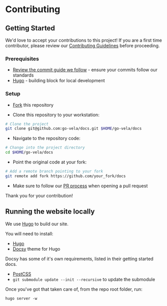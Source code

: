 # Contributing

## Getting Started

We'd love to accept your contributions to this project! If you are a first time contributor, please review our [Contributing Guidelines](https://go-vela.github.io/docs/community/contributing_guidelines/) before proceeding.

### Prerequisites

* [Review the commit guide we follow](https://chris.beams.io/posts/git-commit/#seven-rules) - ensure your commits follow our standards
* [Hugo](https://gohugo.io/getting-started/installing/) - building block for local development

### Setup

* [Fork](/fork) this repository

* Clone this repository to your workstation:

```bash
# Clone the project
git clone git@github.com:go-vela/docs.git $HOME/go-vela/docs
```

* Navigate to the repository code:

```bash
# Change into the project directory
cd $HOME/go-vela/docs
```

* Point the original code at your fork:

```bash
# Add a remote branch pointing to your fork
git remote add fork https://github.com/your_fork/docs
```

* Make sure to follow our [PR process](https://go-vela.github.io/docs/community/contributing_guidelines/#development-workflow) when opening a pull request

Thank you for your contribution!

## Running the website locally

We use [Hugo](https://github.com/gohugoio/hugo) to build our site.

You will need to install:

- [Hugo](https://github.com/gohugoio/hugo)
- [Docsy](https://www.docsy.dev/docs/getting-started) theme for Hugo

Docsy has some of it's own requirements, listed in their getting started docs.

- [PostCSS](https://www.docsy.dev/docs/getting-started/#install-postcss)
- `git submodule update --init --recursive` to update the submodule

Once you've got that taken care of, from the repo root folder, run:

```
hugo server -w
```
